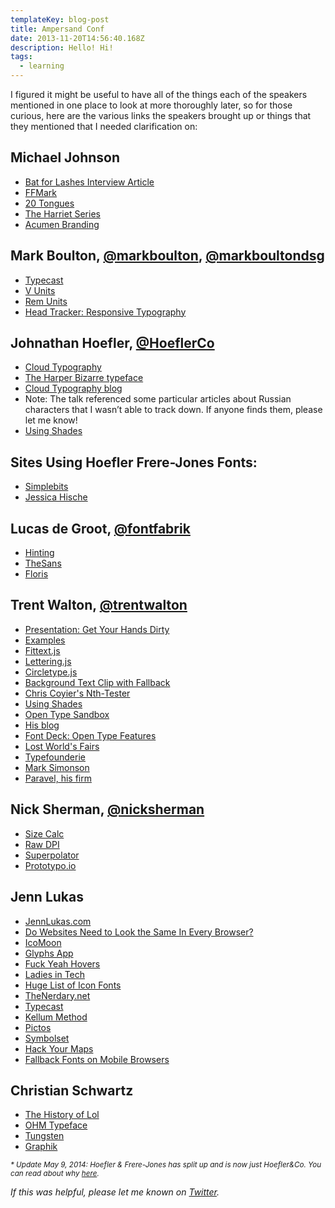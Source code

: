```yaml
---
templateKey: blog-post
title: Ampersand Conf
date: 2013-11-20T14:56:40.168Z
description: Hello! Hi!
tags:
  - learning
---
```

<p>I figured it might be useful to have all of the things each of the speakers mentioned in one place to look at more thoroughly later, so for those curious, here are the various links the speakers brought up or things that they mentioned that I needed clarification on:</p>

  <h2>Michael Johnson</h2>
  <ul>
    <li><a href="http://pitchfork.com/features/cover-story/reader/bat-for-lashes/" target="_blank">Bat for Lashes Interview Article</a></li>
    <li><a href="http://www.ffmark.com/" target="_blank">FFMark</a></li>
    <li><a href="http://20tongues.simonfosterdesign.com/" target="_blank">20 Tongues</a></li>
    <li><a href="http://theharrietseries.com/" target="_blank">The Harriet Series</a></li>
    <li><a href="http://www.underconsideration.com/brandnew/archives/acumens_manifesto_as_logo.php#.UnVAg5R4bso" target="_blank">Acumen Branding</a></li>
  </ul>

  <h2>Mark Boulton, <a href="https://twitter.com/markboulton" target="_blank">@markboulton</a>, <a href="https://twitter.com/markboultondsg" target="_blank">@markboultondsg</a></h2>
  <ul>
    <li><a href="http://typecast.com/" target="_blank">Typecast</a></li>
    <li><a href="http://css-tricks.com/viewport-sized-typography/" target="_blank">V Units</a></li>
    <li><a href="http://snook.ca/archives/html_and_css/font-size-with-rem" target="_blank">Rem Units</a></li>
    <li><a href="http://webdesign.maratz.com/lab/responsivetypography/onload/" target="_blank">Head Tracker: Responsive Typography</a></li>
  </ul>

  <h2>Johnathan Hoefler, <a href="https://twitter.com/HoeflerCo" target="_blank">@HoeflerCo</a></h2>
  <ul>
    <li><a href="http://www.typography.com/cloud/welcome/" target="_blank">Cloud Typography</a></li>
    <li><a href="http://www.typography.com/fonts/didot/overview/" target="_blank">The Harper Bizarre typeface</a></li>
    <li><a href="http://www.typography.com/blog" target="_blank">Cloud Typography blog</a></li>
    <li>Note: The talk referenced some particular articles about Russian characters that I wasn’t able to track down. If anyone finds them, please let me know!</li>
    <li><a href="http://vimeo.com/69721995" target="_blank">Using Shades</a></li>
  </ul>

  <h2>Sites Using Hoefler Frere-Jones Fonts:</h2>
  <ul>
    <li><a href="http://simplebits.com/" target="_blank">Simplebits</a></li>
    <li><a href="http://jessicahische.is/awesome" target="_blank">Jessica Hische</a></li>
  </ul>

  <h2>Lucas de Groot, <a href="https://twitter.com/FontFabrik" target="_blank">@fontfabrik</a></h2>
  <ul>
    <li><a href="http://en.wikipedia.org/wiki/Font_hinting" target="_blank">Hinting</a></li>
    <li><a href="http://www.lucasfonts.com/fonts/thesans/" target="_blank">TheSans</a></li>
    <li><a href="http://www.lucasfonts.com/fonts/floris/about/" target="_blank">Floris</a></li>
  </ul>

  <h2>Trent Walton, <a href="https://twitter.com/trentwalton" target="_blank">@trentwalton</a></h2>
  <ul>
    <li><a href="https://speakerdeck.com/trentwalton/get-your-hands-dirty" target="_blank">Presentation: Get Your Hands Dirty</a></li>
    <li><a href="https://dl.dropboxusercontent.com/u/3648990/Ampersand-Demo/index.html" target="_blank">Examples</a></li>
    <li><a href="http://fittextjs.com/" target="_blank">Fittext.js</a></li>
    <li><a href="http://letteringjs.com/" target="_blank">Lettering.js</a></li>
    <li><a href="http://circletype.labwire.ca/" target="_blank">Circletype.js</a></li>
    <li><a href="http://nimbupani.com/using-background-clip-for-text-with-css-fallback.html" target="_blank">Background Text Clip with Fallback</a></li>
    <li><a href="http://css-tricks.com/examples/nth-child-tester/" target="_blank">Chris Coyier's Nth-Tester</a></li>
    <li><a href="http://vimeo.com/69721995" target="_blank">Using Shades</a></li>
    <li><a href="http://clagnut.com/sandbox/css3/" target="_blank">Open Type Sandbox</a></li>
    <li><a href="http://trentwalton.com/" target="_blank">His blog</a></li>
    <li><a href="http://blog.fontdeck.com/post/15777165734/opentype-1" target="_blank">Font Deck: Open Type Features</a></li>
    <li><a href="http://lostworldsfairs.com/" target="_blank">Lost World's Fairs</a></li>
    <li><a href="http://typofonderie.com/" target="_blank">Typefounderie</a></li>
    <li><a href="http://www.marksimonson.com/" target="_blank">Mark Simonson</a></li>
    <li><a href="http://paravelinc.com/" target="_blank">Paravel, his firm</a></li>
  </ul>

  <h2>Nick Sherman, <a href="https://twitter.com/NickSherman" target="_blank">@nicksherman</a></h2>
  <ul>
    <li><a href="http://sizecalc.com/" target="_blank">Size Calc</a></li>
    <li><a href="http://msdn.microsoft.com/en-us/library/windows/apps/windows.graphics.display.displayinformation.rawdpiy.aspx" target="_blank">Raw DPI</a></li>
    <li><a href="http://superpolator.com/" target="_blank">Superpolator</a></li>
    <li><a href="http://prototypo.io/" target="_blank">Prototypo.io</a></li>
  </ul>

  <h2>Jenn Lukas</h2>
  <ul>
    <li><a href="http://jennlukas.com/" target="_blank">JennLukas.com</a></li>
    <li><a href="http://dowebsitesneedtolookexactlythesameineverybrowser.com/" target="_blank">Do Websites Need to Look the Same In Every Browser?</a></li>
    <li><a href="http://icomoon.io/" target="_blank">IcoMoon</a></li>
    <li><a href="http://www.glyphsapp.com/" target="_blank">Glyphs App</a></li>
    <li><a href="http://fuckyeahhovers.tumblr.com/" target="_blank">Fuck Yeah Hovers</a></li>
    <li><a href="http://ladiesintech.com/" target="_blank">Ladies in Tech</a></li>
    <li><a href="http://css-tricks.com/flat-icons-icon-fonts/" target="_blank">Huge List of Icon Fonts</a></li>
    <li><a href="http://www.thenerdary.net/" target="_blank">TheNerdary.net</a></li>
    <li><a href="http://typecast.com/" target="_blank">Typecast</a></li>
    <li><a href="http://www.zeldman.com/2012/03/01/replacing-the-9999px-hack-new-image-replacement/" target="_blank">Kellum Method</a></li>
    <li><a href="http://pictos.cc/" target="_blank">Pictos</a></li>
    <li><a href="http://symbolset.com/" target="_blank">Symbolset</a></li>
    <li><a href="http://alistapart.com/article/hack-your-maps" target="_blank">Hack Your Maps</a></li>
    <li><a href="http://blog.typekit.com/2013/04/17/fallback-fonts-on-mobile-devices/" target="_blank">Fallback Fonts on Mobile Browsers</a></li>
  </ul>

  <h2>Christian Schwartz</h2>
  <ul>
    <li><a href="http://www.historyoflol.com/" target="_blank">The History of Lol</a></li>
    <li><a href="http://vllg.com/typesupply/ohm" target="_blank">OHM Typeface</a></li>
    <li><a href="http://www.typography.com/fonts/tungsten/overview/" target="_blank">Tungsten</a></li>
    <li><a href="http://commercialtype.com/typefaces/graphik" target="_blank">Graphik</a></li>
  </ul>

  <p><small><em>* Update May 9, 2014: Hoefler & Frere-Jones has split up and is now just Hoefler&Co. You can read about why <a href="http://www.businessweek.com/articles/2014-04-08/font-war-inside-the-design-worlds-20-million-divorce" target="_blank">here</a>.</em></small></p>
</main>

<p class="center">
  <em>If this was helpful, please let me known on <a href="https://twitter.com/helenvholmes">Twitter</a>.</em>
</p>

<meta name="twitter:card" content="summary" />
<meta name="twitter:site" content="@helenvholmes" />
<meta name="twitter:title" content="{{ title }}" />
<meta name="twitter:description" content="{{ description }}" />
<meta name="twitter:image" content="http://helenvholmes.com/images/partials/writing/orb.jpg" />
